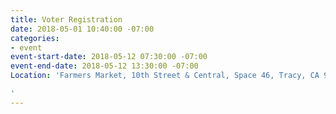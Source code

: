 ```yaml
---
title: Voter Registration
date: 2018-05-01 10:40:00 -07:00
categories:
- event
event-start-date: 2018-05-12 07:30:00 -07:00
event-end-date: 2018-05-12 13:30:00 -07:00
Location: 'Farmers Market, 10th Street & Central, Space 46, Tracy, CA 95376

'
---
```


